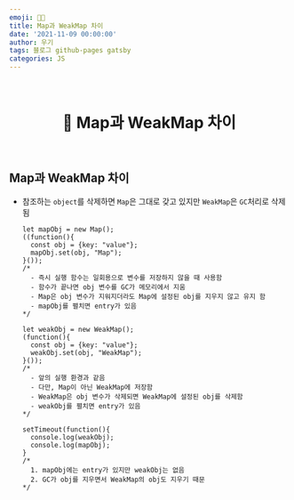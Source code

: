 ```yaml
---
emoji: 👨‍💻
title: Map과 WeakMap 차이
date: '2021-11-09 00:00:00'
author: 우기
tags: 블로그 github-pages gatsby
categories: JS
---
```


<br>

<h1 align="center">
  👋  Map과 WeakMap 차이
</h1>

<br>

## Map과 WeakMap 차이

- 참조하는 `object`를 삭제하면 `Map`은 그대로 갖고 있지만 `WeakMap`은 `GC`처리로 삭제됨

  ```tsx
  let mapObj = new Map();
  ((function(){
  	const obj = {key: "value"};
  	mapObj.set(obj, "Map");
  }());
  /*
  	- 즉시 실행 함수는 일회용으로 변수를 저장하지 않을 때 사용함
  	- 함수가 끝나면 obj 변수를 GC가 메모리에서 지움
  	- Map은 obj 변수가 지워지더라도 Map에 설정된 obj를 지우지 않고 유지 함
  	- mapObj를 펼치면 entry가 있음
  */

  let weakObj = new WeakMap();
  (function(){
  	const obj = {key: "value"};
  	weakObj.set(obj, "WeakMap");
  }());
  /*
  	- 앞의 실행 환경과 같음
  	- 다만, Map이 아닌 WeakMap에 저장함
  	- WeakMap은 obj 변수가 삭제되면 WeakMap에 설정된 obj를 삭제함
  	- weakObj를 펼치면 entry가 있음
  */

  setTimeout(function(){
  	console.log(weakObj);
  	console.log(mapObj);
  }
  /*
  	1. mapObj에는 entry가 있지만 weakObj는 없음
  	2. GC가 obj를 지우면서 WeakMap의 obj도 지우기 때문
  */
  ```

```toc

```
